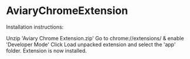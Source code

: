 AviaryChromeExtension
=====================

Installation instructions:

Unzip 'Aviary Chrome Extension.zip'
Go to chrome://extensions/ & enable 'Developer Mode'
Click Load unpacked extension and select the 'app' folder.
Extension is now installed.

